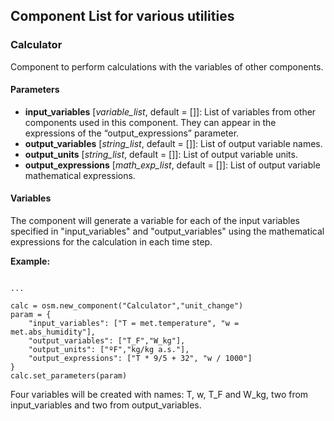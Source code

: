 ## Component List for various utilities

### Calculator

Component to perform calculations with the variables of other components.

#### Parameters

- **input_variables** [_variable_list_, default = []]: List of variables from other components used in this component. They can appear in the expressions of the “output_expressions” parameter.
- **output_variables** [_string_list_, default = []]: List of output variable names.
- **output_units** [_string_list_, default = []]: List of output variable units.
- **output_expressions** [_math_exp_list_, default = []]: List of output variable mathematical expressions.

#### Variables
The component will generate a variable for each of the input variables specified in "input_variables" and "output_variables" using the mathematical expressions for the calculation in each time step.

**Example:**
<pre><code class="python">
...

calc = osm.new_component("Calculator","unit_change")
param = {
    "input_variables": ["T = met.temperature", "w = met.abs_humidity"],
    "output_variables": ["T_F","W_kg"],
    "output_units": ["ºF","kg/kg a.s."],
    "output_expressions": ["T * 9/5 + 32", "w / 1000"]
}
calc.set_parameters(param)
</code></pre>

Four variables will be created with names: T, w, T_F and W_kg, two from input_variables and two from output_variables.
